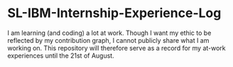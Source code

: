 # SL-IBM-Internship-Experience-Log
I am learning (and coding) a lot at work. Though I want my ethic to be reflected by my contribution graph, I cannot publicly share what I am working on. This repository will therefore serve as a record for my at-work experiences until the 21st of August.
